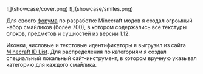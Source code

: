 <gallery>
    ![](showcase/cover.png)
    ![](showcase/smiles.png)
</gallery>

Для своего [форума](p:mcmodding) по разработке Minecraft модов я создал огромный набор смайликов (более 700), в котором содержались все текстуры блоков, предметов и сущностей из версии 1.12.

Иконки, числовые и текстовые идентификаторы я выгрузил из сайта [Minecraft ID List](https://minecraft-ids.grahamedgecombe.com/).
Для распределения по категориям я создал специальный локальный сайт-инструмент, в котором вручную указывал категорию для каждого смайлика.
